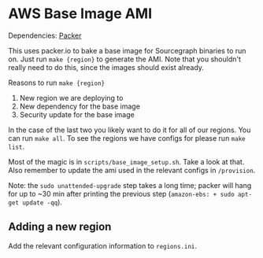# AWS Base Image AMI

Dependencies: [Packer](https://www.packer.io/intro/getting-started/setup.html)

This uses packer.io to bake a base image for Sourcegraph binaries to run
on. Just run `make {region}` to generate the AMI. Note that you shouldn't
really need to do this, since the images should exist already.

Reasons to run `make {region}`
1. New region we are deploying to
2. New dependency for the base image
3. Security update for the base image

In the case of the last two you likely want to do it for all of our
regions. You can run `make all`. To see the regions we have configs for please
run `make list`.

Most of the magic is in `scripts/base_image_setup.sh`. Take a look at
that. Also remember to update the ami used in the relevant configs in
`/provision`.

Note: the `sudo unattended-upgrade` step takes a long time; packer
will hang for up to ~30 min after printing the previous step
(`amazon-ebs: + sudo apt-get update -qq`).

## Adding a new region

Add the relevant configuration information to `regions.ini`.
